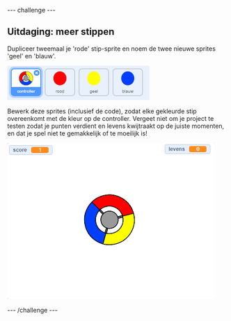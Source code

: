 \--- challenge \---

## Uitdaging: meer stippen

Dupliceer tweemaal je 'rode' stip-sprite en noem de twee nieuwe sprites 'geel' en 'blauw'.

![screenshot](images/dots-more-dots.png)

Bewerk deze sprites (inclusief de code), zodat elke gekleurde stip overeenkomt met de kleur op de controller. Vergeet niet om je project te testen zodat je punten verdient en levens kwijtraakt op de juiste momenten, en dat je spel niet te gemakkelijk of te moeilijk is!

![screenshot](images/dots-all-test.png)

\--- /challenge \---